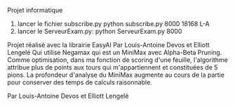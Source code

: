 Projet informatique

1) lancer le fichier subscribe.py
python subscribe.py 8000 18168 L-A
2) lancer le ServeurExam.py:
python ServeurExam.py 8000

Projet réalisé avec la librairie EasyAI
Par Louis-Antoine Devos et Elliott Lengelé
Qui utilise Negamax qui est un MiniMax avec Alpha-Beta Pruning. Comme optimisation, dans ma fonction de scoring d'une feuille, l'algorithme attribue plus de points aux tours qui m'appartiennent et constituées de 5 pions. La profondeur d'analyse du MiniMax augmente au cours de la partie pour conserver des temps de calculs raisonnable.

Par Louis-Antoine Devos et Elliott Lengelé
